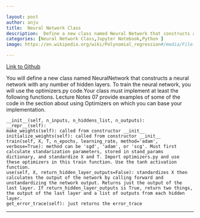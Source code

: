```yaml
---

layout: post
author: anju
title:  Neural Network Class
description:  Define a new class named Neural Network that constructs a neural network with any number of hidden layers
categories: [Neural Network Class,Jupyter Notebook,Python ]
image: https://en.wikipedia.org/wiki/Polynomial_regression#/media/File:Polyreg_scheffe.svg

---
```


[Link to Github](https://github.com/anjugopinath/CS545/blob/main/Gopinath-A3.ipynb)

 

You will define a new class named NeuralNetwork that constructs a neural network with any number of hidden layers. 
To train the neural network, you will use the optimizers.py code.Your class must implement at least the following functions.
Lecture Notes 07 provide examples of some of the code in the section about using Optimizers on which you can base your implementation.

    __init__(self, n_inputs, n_hiddens_list, n_outputs):
    __repr__(self):
    make_weights(self): called from constructor __init__
    initialize_weights(self): called from constructor __init__
    train(self, X, T, n_epochs, learning_rate, method='adam', verbose=True): method can be 'sgd', 'adam', or 'scg'. Must first calculate standarization parameters, stored in stand_params dictionary, and standardize X and T. Import optimizers.py and use these optimizers in this train function. Use the tanh activation function.
    use(self, X, return_hidden_layer_outputs=False): standardizes X then calculates the output of the network by calling forward and unstandardizing the network output. Returns just the output of the last layer. If return_hidden_layer_outputs is True, return two things, the output of the last layer and a list of outputs from each hidden layer.
    get_error_trace(self): just returns the error_trace

 

---

